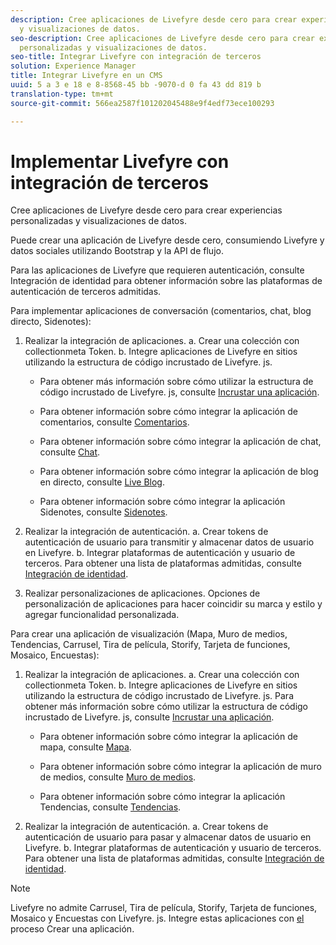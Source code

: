 ```yaml
---
description: Cree aplicaciones de Livefyre desde cero para crear experiencias personalizadas
  y visualizaciones de datos.
seo-description: Cree aplicaciones de Livefyre desde cero para crear experiencias
  personalizadas y visualizaciones de datos.
seo-title: Integrar Livefyre con integración de terceros
solution: Experience Manager
title: Integrar Livefyre en un CMS
uuid: 5 a 3 e 18 e 8-8568-45 bb -9070-d 0 fa 43 dd 819 b
translation-type: tm+mt
source-git-commit: 566ea2587f101202045488e9f4edf73ece100293

---
```



# Implementar Livefyre con integración de terceros

Cree aplicaciones de Livefyre desde cero para crear experiencias personalizadas y visualizaciones de datos.

Puede crear una aplicación de Livefyre desde cero, consumiendo Livefyre y datos sociales utilizando Bootstrap y la API de flujo.

Para las aplicaciones de Livefyre que requieren autenticación, consulte Integración de identidad para obtener información sobre las plataformas de autenticación de terceros admitidas.

Para implementar aplicaciones de conversación (comentarios, chat, blog directo, Sidenotes):

1. Realizar la integración de aplicaciones.
a. Crear una colección con collectionmeta Token.
b. Integre aplicaciones de Livefyre en sitios utilizando la estructura de código incrustado de Livefyre. js.

   * Para obtener más información sobre cómo utilizar la estructura de código incrustado de Livefyre. js, consulte [Incrustar una aplicación](/help/implementation/c-getting-started/c-implementation-process/c-using-livefyre.js-to-create-customize-and-use-apps-on-your-site.md).

   * Para obtener información sobre cómo integrar la aplicación de comentarios, consulte [Comentarios](/help/using/c-about-apps/c-comments/c-comments.md).

   * Para obtener información sobre cómo integrar la aplicación de chat, consulte [Chat](/help/using/c-about-apps/c-chat-app/c-chat-app.md).

   * Para obtener información sobre cómo integrar la aplicación de blog en directo, consulte [Live Blog](/help/using/c-about-apps/c-liveblog-app/c-liveblog-app.md).

   * Para obtener información sobre cómo integrar la aplicación Sidenotes, consulte [Sidenotes](/help/using/c-about-apps/c-sidenotes-app/c-sidenotes-app.md).

1. Realizar la integración de autenticación.
a. Crear tokens de autenticación de usuario para transmitir y almacenar datos de usuario en Livefyre.
b. Integrar plataformas de autenticación y usuario de terceros. Para obtener una lista de plataformas admitidas, consulte [Integración de identidad](/help/implementation/t-about-identity-integration/t-about-identity-integration.md).

1. Realizar personalizaciones de aplicaciones. Opciones de personalización de aplicaciones para hacer coincidir su marca y estilo y agregar funcionalidad personalizada.

Para crear una aplicación de visualización (Mapa, Muro de medios, Tendencias, Carrusel, Tira de película, Storify, Tarjeta de funciones, Mosaico, Encuestas):

1. Realizar la integración de aplicaciones.
a. Crear una colección con collectionmeta Token.
b. Integre aplicaciones de Livefyre en sitios utilizando la estructura de código incrustado de Livefyre. js. Para obtener más información sobre cómo utilizar la estructura de código incrustado de Livefyre. js, consulte [Incrustar una aplicación](/help/implementation/c-getting-started/c-implementation-process/c-using-livefyre.js-to-create-customize-and-use-apps-on-your-site.md).

   * Para obtener información sobre cómo integrar la aplicación de mapa, consulte [Mapa](/help/using/c-about-apps/c-map-app/c-map-app.md).

   * Para obtener información sobre cómo integrar la aplicación de muro de medios, consulte [Muro de medios](/help/using/c-about-apps/c-media-wall-app/c-media-wall-app.md).

   * Para obtener información sobre cómo integrar la aplicación Tendencias, consulte [Tendencias](/help/using/c-about-apps/c-trending-app/c-trending-app.md).

1. Realizar la integración de autenticación.
a. Crear tokens de autenticación de usuario para pasar y almacenar datos de usuario en Livefyre.
b. Integrar plataformas de autenticación y usuario de terceros. Para obtener una lista de plataformas admitidas, consulte [Integración de identidad](/help/implementation/t-about-identity-integration/t-about-identity-integration.md).

>[!NOTE]
>
>Livefyre no admite Carrusel, Tira de película, Storify, Tarjeta de funciones, Mosaico y Encuestas con Livefyre. js.
Integre estas aplicaciones con [el](/help/using/c-about-apps/c-create-an-app.md) proceso Crear una aplicación.